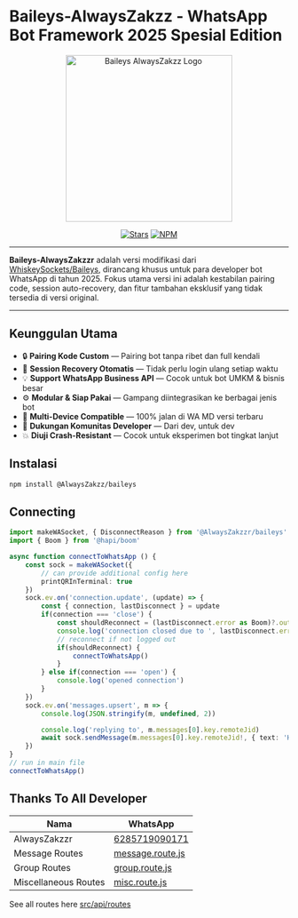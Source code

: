 # Baileys-AlwaysZakzz - WhatsApp Bot Framework 2025 Spesial Edition

<p align="center">
  <img src="https://img1.pixhost.to/images/9123/646717260_alwayszakzz.jpg" width="300" alt="Baileys AlwaysZakzz Logo" />
</p>

<p align="center">
  <a href="https://github.com/AlwaysZakzz/Baileys"><img src="https://img.shields.io/github/stars/AlwaysZakzz/Baileys?style=for-the-badge" alt="Stars"></a>
  <a href="https://www.npmjs.com/package/baileys-AlwaysZakzzr"><img src="https://img.shields.io/npm/v/@AlwaysZakzzr/baileys?style=for-the-badge" alt="NPM"></a>
</p>

---

**Baileys-AlwaysZakzzr** adalah versi modifikasi dari [WhiskeySockets/Baileys](https://github.com/WhiskeySockets/Baileys), dirancang khusus untuk para developer bot WhatsApp di tahun 2025. Fokus utama versi ini adalah kestabilan pairing code, session auto-recovery, dan fitur tambahan eksklusif yang tidak tersedia di versi original.

---

## Keunggulan Utama

- 🔒 **Pairing Kode Custom** — Pairing bot tanpa ribet dan full kendali
- 🔄 **Session Recovery Otomatis** — Tidak perlu login ulang setiap waktu
- 💡 **Support WhatsApp Business API** — Cocok untuk bot UMKM & bisnis besar
- ⚙️ **Modular & Siap Pakai** — Gampang diintegrasikan ke berbagai jenis bot
- 📱 **Multi-Device Compatible** — 100% jalan di WA MD versi terbaru
- 💬 **Dukungan Komunitas Developer** — Dari dev, untuk dev
- 💥 **Diuji Crash-Resistant** — Cocok untuk eksperimen bot tingkat lanjut



## Instalasi

```bash
npm install @AlwaysZakzz/baileys

```
## Connecting

``` ts
import makeWASocket, { DisconnectReason } from '@AlwaysZakzzr/baileys'
import { Boom } from '@hapi/boom'

async function connectToWhatsApp () {
    const sock = makeWASocket({
        // can provide additional config here
        printQRInTerminal: true
    })
    sock.ev.on('connection.update', (update) => {
        const { connection, lastDisconnect } = update
        if(connection === 'close') {
            const shouldReconnect = (lastDisconnect.error as Boom)?.output?.statusCode !== DisconnectReason.loggedOut
            console.log('connection closed due to ', lastDisconnect.error, ', reconnecting ', shouldReconnect)
            // reconnect if not logged out
            if(shouldReconnect) {
                connectToWhatsApp()
            }
        } else if(connection === 'open') {
            console.log('opened connection')
        }
    })
    sock.ev.on('messages.upsert', m => {
        console.log(JSON.stringify(m, undefined, 2))

        console.log('replying to', m.messages[0].key.remoteJid)
        await sock.sendMessage(m.messages[0].key.remoteJid!, { text: 'Hello there!' })
    })
}
// run in main file
connectToWhatsApp()
``` 

## Thanks To All Developer

| Nama                | WhatsApp                                                                                                          |
| -------------------- | -------------------------------------------------------------------------------------------------------------------- |
| AlwaysZakzzr      | [6285719090171](https://wa.me/6285719090171) |
| Message Routes       | [message.route.js](https://github.com/salman0ansari/whatsapp-api-nodejs/blob/main/src/api/routes/message.route.js)   |
| Group Routes         | [group.route.js](https://github.com/salman0ansari/whatsapp-api-nodejs/blob/main/src/api/routes/group.route.js)       |
| Miscellaneous Routes | [misc.route.js](https://github.com/salman0ansari/whatsapp-api-nodejs/blob/main/src/api/routes/misc.route.js)         |

See all routes here [src/api/routes](https://github.com/salman0ansari/whatsapp-api-nodejs/tree/main/src/api/routes)
